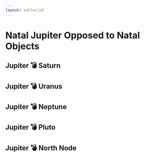 ```yaml
---
layout: editorial
---
```


# Natal Jupiter Opposed to Natal Objects

## Jupiter 💣 Saturn&#x20;

## Jupiter 💣  Uranus

## Jupiter 💣 Neptune&#x20;

## Jupiter 💣  Pluto&#x20;

## Jupiter 💣 North Node&#x20;
